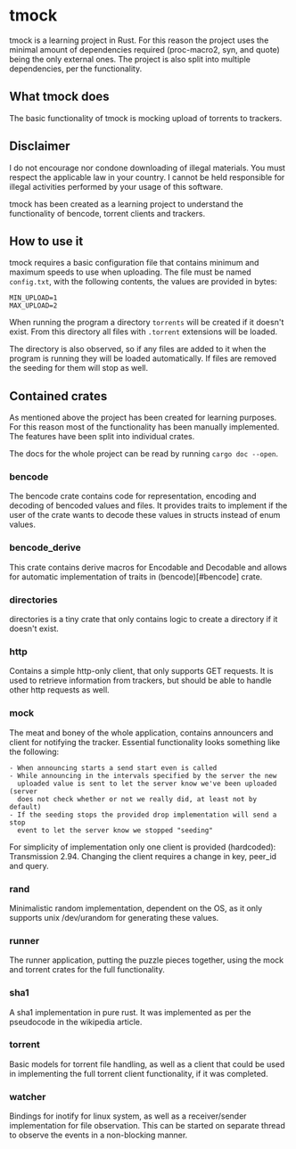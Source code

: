 # tmock

tmock is a learning project in Rust. For this reason the project uses the 
minimal amount of dependencies required (proc-macro2, syn, and quote) being the
only external ones. The project is also split into multiple dependencies, per
the functionality.

## What tmock does

The basic functionality of tmock is mocking upload of torrents to trackers.

## Disclaimer

I do not encourage nor condone downloading of illegal materials. You must
respect the applicable law in your country. I cannot be held responsible for
illegal activities performed by your usage of this software.

tmock has been created as a learning project to understand the functionality of
bencode, torrent clients and trackers.

## How to use it

tmock requires a basic configuration file that contains minimum and maximum 
speeds to use when uploading. The file must be named `config.txt`, with the
following contents, the values are provided in bytes:

```
MIN_UPLOAD=1
MAX_UPLOAD=2
```

When running the program a directory `torrents` will be created if it doesn't
exist. From this directory all files with `.torrent` extensions will be loaded.

The directory is also observed, so if any files are added to it when the 
program is running they will be loaded automatically. If files are removed the
seeding for them will stop as well.

## Contained crates

As mentioned above the project has been created for learning purposes. For this
reason most of the functionality has been manually implemented. The features
have been split into individual crates.

The docs for the whole project can be read by running `cargo doc --open`.

### bencode

The bencode crate contains code for representation, encoding and decoding of
bencoded values and files. It provides traits to implement if the user of the
crate wants to decode these values in structs instead of enum values.

### bencode_derive

This crate contains derive macros for Encodable and Decodable and allows for
automatic implementation of traits in (bencode)[#bencode] crate.

### directories

directories is a tiny crate that only contains logic to create a directory if
it doesn't exist.

### http

Contains a simple http-only client, that only supports GET requests. It is used
to retrieve information from trackers, but should be able to handle other http
requests as well.

### mock

The meat and boney of the whole application, contains announcers and client for
notifying the tracker. Essential functionality looks something like the 
following:

    - When announcing starts a send start even is called
    - While announcing in the intervals specified by the server the new 
      uploaded value is sent to let the server know we've been uploaded (server
      does not check whether or not we really did, at least not by default)
    - If the seeding stops the provided drop implementation will send a stop 
      event to let the server know we stopped "seeding"

For simplicity of implementation only one client is provided (hardcoded):
Transmission 2.94. Changing the client requires a change in key, peer_id and
query.

### rand

Minimalistic random implementation, dependent on the OS, as it only supports
unix /dev/urandom for generating these values.

### runner

The runner application, putting the puzzle pieces together, using the mock and
torrent crates for the full functionality.

### sha1

A sha1 implementation in pure rust. It was implemented as per the pseudocode in
the wikipedia article.

### torrent

Basic models for torrent file handling, as well as a client that could be used
in implementing the full torrent client functionality, if it was completed.

### watcher

Bindings for inotify for linux system, as well as a receiver/sender 
implementation for file observation. This can be started on separate thread to
observe the events in a non-blocking manner.